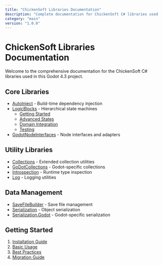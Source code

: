 ```yaml
---
title: "ChickenSoft Libraries Documentation"
description: "Complete documentation for ChickenSoft C# libraries used in this Godot 4.3 project"
category: "main"
version: "1.0.0"
---
```


# ChickenSoft Libraries Documentation

Welcome to the comprehensive documentation for the ChickenSoft C# libraries used in this Godot 4.3 project.

## Core Libraries

- [AutoInject](./api/auto-inject/index.md) - Build-time dependency injection
- [LogicBlocks](./api/logic-blocks/index.md) - Hierarchical state machines
  - [Getting Started](./api/logic-blocks/getting-started.md)
  - [Advanced States](./api/logic-blocks/advanced-states.md)
  - [Domain Integration](./api/logic-blocks/domain-integration.md)
  - [Testing](./api/logic-blocks/testing.md)
- [GodotNodeInterfaces](./api/godot-node-interfaces/index.md) - Node interfaces and adapters

## Utility Libraries

- [Collections](./api/collections/index.md) - Extended collection utilities
- [GoDotCollections](./api/godot-collections/index.md) - Godot-specific collections
- [Introspection](./api/introspection/index.md) - Runtime type inspection
- [Log](./api/log/index.md) - Logging utilities

## Data Management

- [SaveFileBuilder](./api/save-file-builder/index.md) - Save file management
- [Serialization](./api/serialization/index.md) - Object serialization
- [Serialization.Godot](./api/serialization-godot/index.md) - Godot-specific serialization

## Getting Started

1. [Installation Guide](./guides/installation.md)
2. [Basic Usage](./guides/basic-usage.md)
3. [Best Practices](./guides/best-practices.md)
4. [Migration Guide](./guides/migration.md)
